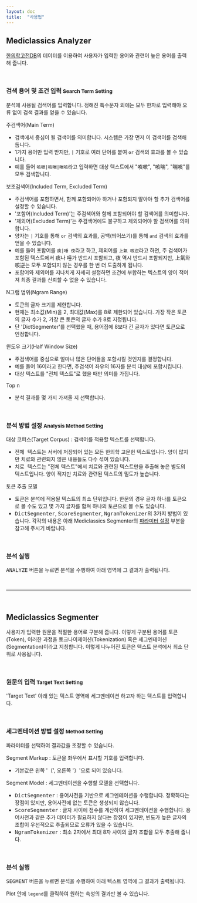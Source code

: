 ```yaml
---
layout: doc
title:  "사용법"
---
```


## Mediclassics Analyzer

[한의학고전DB](https://mediclassics.kr/)의 데이터를 이용하여 사용자가 입력한 용어와 관련이 높은 용어를 출력해 줍니다.

<br>

### 검색 용어 및 조건 입력 <small>Search Term Setting</small>

분석에 사용될 검색어를 입력합니다. 정해진 특수문자 외에는 모두 한자로 입력해야 오류 없이 검색 결과를 얻을 수 있습니다.

주검색어(Main Term)

* 검색에서 중심이 될 검색어를 의미합니다. 시스템은 가장 먼저 이 검색어를 검색해 둡니다.
* 1가지 용어만 입력 받지만, `|` 기호로 여러 단어를 붙여 `or` 검색의 효과를 볼 수 있습니다.
* 예를 들어 `咳嗽|咳喘|喘咳`라고 입력하면 대상 텍스트에서 "咳嗽", "咳喘", "喘咳"를 모두 검색합니다.

보조검색어(Included Term, Excluded Term)

* 주검색어를 포함하면서, 함께 포함되어야 하거나 포함되지 말아야 할 추가 검색어를 설정할 수 있습니다.
* '포함어(Included Term)'는 주검색어와 함께 포함되어야 할 검색어를 의미합니다.
* '제외어(Excluded Term)'는 주검색어에도 불구하고 제외되어야 할 검색어를 의미합니다.
* 양자는 `|` 기호를 통해 `or` 검색의 효과를, 공백(띄어쓰기)를 통해 `and` 검색의 효과를 얻을 수 있습니다.
* 예를 들어 포함어를 `痰|唾 夜`라고 하고, 제외어를 `上氣 咳逆`라고 하면, 주 검색어가 포함된 텍스트에서 痰나 唾가 반드시 포함되고, 夜 역시 반드시 포함되지만, 上氣와 咳逆는 모두 포함되지 않는 경우를 한 번 더 도출하게 됩니다.
* 포함어와 제외어를 지나치게 자세히 설정하면 조건에 부합하는 텍스트의 양이 적어져 최종 결과를 신뢰할 수 없을 수 있습니다.

N그램 범위(Ngram Range)

* 토큰의 글자 크기를 제한합니다.
* 현재는 최소값(Min)을 2, 최대값(Max)를 8로 제한되어 있습니다. 가장 작은 토큰의 글자 수가 2, 가장 큰 토큰의 글자 수가 8로 지정됩니다.
* 단 'DictSegmenter'를 선택했을 때, 용어집에 8보다 긴 글자가 있다면 토큰으로 인정합니다.

윈도우 크기(Half Window Size)

* 주검색어를 중심으로 얼마나 많은 단어들을 포함시킬 것인지를 결정합니다.
* 예를 들어 16이라고 한다면, 주검색어 좌우의 16자를 분석 대상에 포함시킵니다.
* 대상 텍스트를 "전체 텍스트"로 했을 때만 의미를 가집니다.

Top n

* 분석 결과를 몇 가지 가져올 지 선택합니다.

<br>

### 분석 방법 설정 <small>Analysis Method Setting</small>

대상 코퍼스(Target Corpus) : 검색어를 적용할 텍스트를 선택합니다.

* <kbd>전체 텍스트</kbd>는 서버에 저장되어 있는 모든 한의학 고문헌 텍스트입니다. 양이 많지만 치료와 관련되지 않은 내용들도 다수 섞여 있습니다.
* <kbd>치료 텍스트</kbd>는 "전체 텍스트"에서 치료와 관련된 텍스트만을 추출해 놓은 별도의 텍스트입니다. 양이 적지만 치료와 관련된 텍스트의 밀도가 높습니다.

토큰 추출 모델

* 토큰은 분석에 적용될 텍스트의 최소 단위입니다. 한문의 경우 글자 하나를 토큰으로 볼 수도 있고 몇 가지 글자를 합쳐 하나의 토큰으로 볼 수도 있습니다.
* <kbd>DictSegmenter</kbd>, <kbd>ScoreSegmenter</kbd>, <kbd>NgramTokenizer</kbd>의 3가지 방법이 있습니다. 각각의 내용은 아래 Mediclassics Segmenter의 [파라미터 설정](#파라미터-설정) 부분을 참고해 주시기 바랍니다.

<br>

### 분석 실행

<kbd>ANALYZE</kbd> 버튼을 누르면 분석을 수행하여 아래 영역에 그 결과가 출력됩니다.

<br>

***

<br>

## Mediclassics Segmenter

사용자가 입력한 원문을 적절한 용어로 구분해 줍니다. 이렇게 구분된 용어를 토큰(Token), 이러한 과정을 토크나이제이션(Tokenization) 혹은 세그멘테이션(Segmentation)이라고 지칭합니다. 이렇게 나누어진 토큰은 텍스트 분석에서 최소 단위로 사용됩니다.

<br>

### 원문의 입력 <small>Target Text Setting</small>

'Target Text' 아래 있는 텍스트 영역에 세그멘테이션 하고자 하는 텍스트를 입력합니다.

<br>

### 세그멘테이션 방법 설정 <small>Method Setting</small>

파라미터를 선택하여 결과값을 조정할 수 있습니다.

Segment Markup : 토큰을 좌우에서 표시할 기호를 입력합니다.

* 기본값은 왼쪽 '〔', 오른쪽 '〕'으로 되어 있습니다.

Segment Model : 세그멘테이션을 수행할 모델을 선택합니다.

* <kbd>DictSegmenter</kbd> : 용어사전을 기반으로 세그멘테이션을 수행합니다. 정확하다는 장점이 있지만, 용어사전에 없는 토큰은 생성되지 않습니다.
* <kbd>ScoreSegmenter</kbd> : 글자 사이에 점수를 계산하여 세그멘테이션을 수행합니다. 용어사전과 같은 추가 데이터가 필요하지 않다는 장점이 있지만, 빈도가 높은 글자의 조합이 우선적으로 추출되므로 오류가 있을 수 있습니다.
* <kbd>NgramTokenizer</kbd> : 최소 2자에서 최대 8자 사이의 글자 조합을 모두 추출해 줍니다.

<br>

### 분석 실행

<kbd>SEGMENT</kbd> 버튼을 누르면 분석을 수행하여 아래 텍스트 영역에 그 결과가 출력됩니다.

Plot 안에 `legend`를 클릭하여 원하는 속성의 결과만 볼 수 있습니다.

